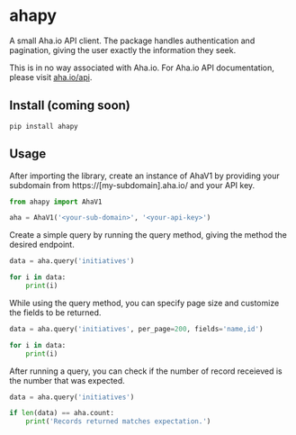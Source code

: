 # ahapy

A small Aha.io API client. The package handles authentication and pagination, giving the user exactly the information they seek.

This is in no way associated with Aha.io. For Aha.io API documentation, please visit [aha.io/api](https://www.aha.io/api).


## Install (coming soon)
```commandline
pip install ahapy
```


## Usage

After importing the library, create an instance of AhaV1 by providing your subdomain from https://[my-subdomain].aha.io/ and your API key.
```python
from ahapy import AhaV1

aha = AhaV1('<your-sub-domain>', '<your-api-key>')
```

Create a simple query by running the query method, giving the method the desired endpoint.
```python
data = aha.query('initiatives')

for i in data:
    print(i)
```

While using the query method, you can specify page size and customize the fields to be returned.
```python
data = aha.query('initiatives', per_page=200, fields='name,id')

for i in data:
    print(i)
```

After running a query, you can check if the number of record receieved is the number that was expected.

```python
data = aha.query('initiatives')

if len(data) == aha.count:
    print('Records returned matches expectation.')
```